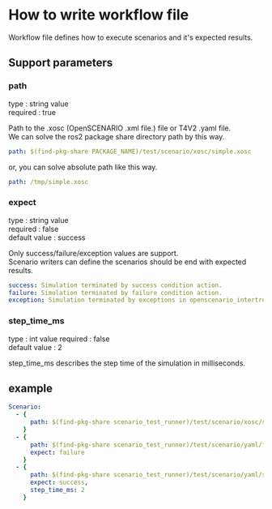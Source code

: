 # How to write workflow file
Workflow file defines how to execute scenarios and it's expected results.

## Support parameters
### path
type : string value  
required : true  

Path to the .xosc (OpenSCENARIO .xml file.) file or T4V2 .yaml file.  
We can solve the ros2 package share directory path by this way.  
```yaml
path: $(find-pkg-share PACKAGE_NAME)/test/scenario/xosc/simple.xosc
```
or, you can solve absolute path like this way.
```yaml
path: /tmp/simple.xosc
```

### expect
type : string value  
required : false  
default value : success  

Only success/failure/exception values are support.  
Scenario writers can define the scenarios should be end with expected results.  
```yaml
success: Simulation terminated by success condition action.  
failure: Simulation terminated by failure condition action.  
exception: Simulation terminated by exceptions in openscenario_intertretor component.  
```

### step_time_ms
type : int value
required : false  
default value : 2  

step_time_ms describes the step time of the simulation in milliseconds.

## example
```yaml
Scenario:
  - {
      path: $(find-pkg-share scenario_test_runner)/test/scenario/xosc/simple.xosc
    }
  - {
      path: $(find-pkg-share scenario_test_runner)/test/scenario/yaml/failure.yaml,
      expect: failure
    }
  - {
      path: $(find-pkg-share scenario_test_runner)/test/scenario/yaml/success.yaml,
      expect: success,
      step_time_ms: 2
    }
```